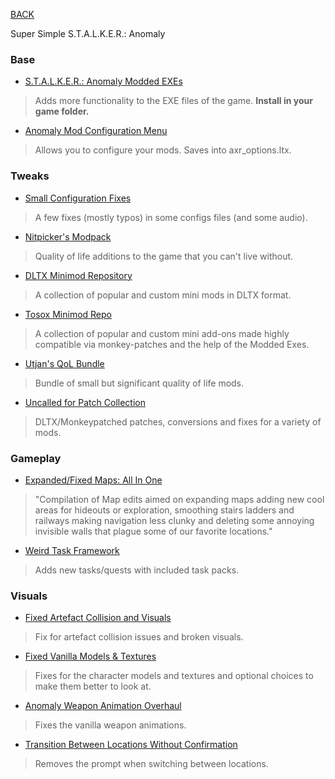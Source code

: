 
[BACK](..)

Super Simple S.T.A.L.K.E.R.: Anomaly

### Base
- [S.T.A.L.K.E.R.: Anomaly Modded EXEs](https://github.com/themrdemonized/xray-monolith/releases/latest)
> Adds more functionality to the EXE files of the game. **Install in your game folder.**

- [Anomaly Mod Configuration Menu](https://www.moddb.com/mods/stalker-anomaly/addons/anomaly-mod-configuration-menu)
> Allows you to configure your mods. Saves into axr_options.ltx.

### Tweaks
- [Small Configuration Fixes](https://www.moddb.com/mods/stalker-anomaly/addons/small-configuration-fixes-10-153-dltx)
> A few fixes (mostly typos) in some configs files (and some audio).

- [Nitpicker's Modpack](https://www.moddb.com/mods/stalker-anomaly/addons/nitpickermodpack)
> Quality of life additions to the game that you can't live without.

- [DLTX Minimod Repository](https://www.moddb.com/mods/stalker-anomaly/addons/dltx-required-dltx-minimod-pack)
> A collection of popular and custom mini mods in DLTX format.

- [Tosox Minimod Repo](https://www.moddb.com/mods/stalker-anomaly/addons/tosox-mini-mods-repo)
> A collection of popular and custom mini add-ons made highly compatible via monkey-patches and the help of the Modded Exes.

- [Utjan's QoL Bundle](https://www.moddb.com/mods/stalker-anomaly/addons/utjans-qol-bundle)
> Bundle of small but significant quality of life mods.

- [Uncalled for Patch Collection](https://www.moddb.com/mods/stalker-anomaly/addons/an-uncalled-for-patch-collection)
> DLTX/Monkeypatched patches, conversions and fixes for a variety of mods.

### Gameplay
- [Expanded/Fixed Maps: All In One](https://www.moddb.com/mods/stalker-anomaly/addons/expandedfixed-maps-all-in-one)
> "Compilation of Map edits aimed on expanding maps adding new cool areas for hideouts or exploration, smoothing stairs ladders and railways making navigation less clunky and deleting some annoying invisible walls that plague some of our favorite locations."

- [Weird Task Framework](https://www.moddb.com/mods/stalker-anomaly/addons/weird-task-framework)
> Adds new tasks/quests with included task packs.

### Visuals
- [Fixed Artefact Collision and Visuals](https://www.moddb.com/mods/stalker-anomaly/addons/fixed-artefact-collision-and-visuals-152)
> Fix for artefact collision issues and broken visuals.

- [Fixed Vanilla Models & Textures](https://www.moddb.com/mods/stalker-anomaly/addons/fvm)
> Fixes for the character models and textures and optional choices to make them better to look at.

- [Anomaly Weapon Animation Overhaul](https://www.moddb.com/mods/stalker-anomaly/addons/anomaly-weapon-animation-overhaul-release)
> Fixes the vanilla weapon animations.

- [Transition Between Locations Without Confirmation](https://www.moddb.com/mods/stalker-anomaly/addons/transition-between-locations-without-confirmation)
> Removes the prompt when switching between locations.